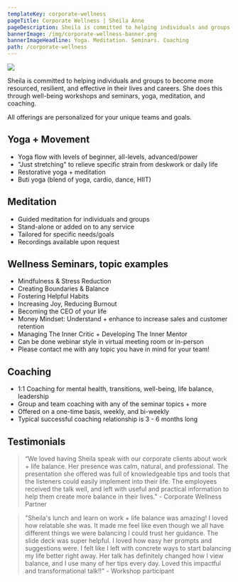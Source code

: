 ```yaml
---
templateKey: corporate-wellness
pageTitle: Corporate Wellness | Sheila Anne
pageDescription: Sheila is committed to helping individuals and groups to become more resourced, resilient, and effective in their lives and careers. She does this through well-being workshops and seminars, yoga, meditation, and coaching.
bannerImage: /img/corporate-wellness-banner.png
bannerImageHeadline: Yoga. Meditation. Seminars. Coaching
path: /corporate-wellness
---
```


![](/img/corporate-wellness-banner.png)

Sheila is committed to helping individuals and groups to become more resourced, resilient, and effective in their lives and careers. She does this through well-being workshops and seminars, yoga, meditation, and coaching.

All offerings are personalized for your unique teams and goals.

## Yoga + Movement

- Yoga flow with levels of beginner, all-levels, advanced/power
- "Just stretching" to relieve specific strain from deskwork or daily life
- Restorative yoga + meditation
- Buti yoga (blend of yoga, cardio, dance, HIIT)

## Meditation

- Guided meditation for individuals and groups
- Stand-alone or added on to any service
- Tailored for specific needs/goals
- Recordings available upon request

## Wellness Seminars, topic examples

- Mindfulness & Stress Reduction
- Creating Boundaries & Balance
- Fostering Helpful Habits
- Increasing Joy, Reducing Burnout
- Becoming the CEO of your life
- Money Mindset: Understand + enhance to increase sales and customer retention
- Managing The Inner Critic + Developing The Inner Mentor
- Can be done webinar style in virtual meeting room or in-person
- Please contact me with any topic you have in mind for your team!

## Coaching

- 1:1 Coaching for mental health, transitions, well-being, life balance, leadership
- Group and team coaching with any of the seminar topics + more
- Offered on a one-time basis, weekly, and bi-weekly
- Typical successful coaching relationship is 3 - 6 months long

## Testimonials

> “We loved having Sheila speak with our corporate clients about work + life balance. Her presence was calm, natural, and professional. The presentation she offered was full of knowledgeable tips and tools that the listeners could easily implement into their life. The employees received the talk well, and left with useful and practical information to help them create more balance in their lives." - Corporate Wellness Partner

> "Sheila's lunch and learn on work + life balance was amazing! I loved how relatable she was. It made me feel like even though we all have different things we were balancing I could trust her guidance. The slide deck was super helpful. I loved how easy her prompts and suggestions were. I felt like I left with concrete ways to start balancing my life better right away. Her talk has definitely changed how I view balance, and I use many of her tips every day. Loved this impactful and transformational talk!!" - Workshop participant
